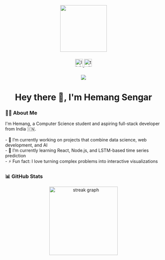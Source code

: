 <div align="center">
  <img height="150" src="https://media.giphy.com/media/M9gbBd9nbDrOTu1Mqx/giphy.gif" />
</div>

###

<div align="center">
  <a href="https://www.linkedin.com/in/hemangsinghsengar/" target="_blank">
    <img src="https://img.shields.io/static/v1?message=LinkedIn&logo=linkedin&label=&color=0077B5&logoColor=white&labelColor=&style=for-the-badge" height="25" alt="linkedin logo" />
  </a>

  <a href="https://x.com/ayushdev02" target="_blank">
    <img src="https://img.shields.io/static/v1?message=Twitter&logo=X&label=&color=1DA1F2&logoColor=white&labelColor=&style=for-the-badge" height="25" alt="twitter logo" />
  </a>
</div>

###

<div align="center">
  <img src="https://visitor-badge.laobi.icu/badge?page_id=hemangsengar.hemangsengar&" />
</div>

###

<h1 align="center">Hey there 👋, I'm Hemang Sengar</h1>

###

<h3 align="left">👨‍💻 About Me</h3>

<p align="left">
I'm Hemang, a Computer Science student and aspiring full-stack developer from India 🇮🇳.<br><br>
- 🔭 I’m currently working on projects that combine data science, web development, and AI<br>
- 🌱 I’m currently learning React, Node.js, and LSTM-based time series prediction<br>
- ⚡ Fun fact: I love turning complex problems into interactive visualizations
</p>


###

<h3 align="left">📊 GitHub Stats</h3>

<div align="center">
  <img src="https://streak-stats.demolab.com?user=hemangsengar&locale=en&mode=daily&theme=dark&hide_border=false&border_radius=5&order=3" height="220" alt="streak graph" />
</div>

###

